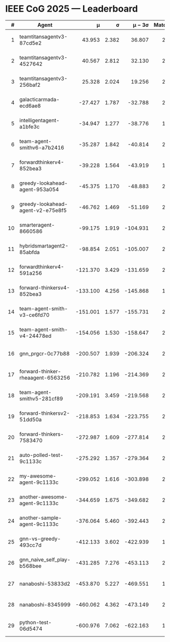# IEEE CoG 2025 — Leaderboard

| # | Agent | μ | σ | μ − 3σ | Matches | Updated |
|---:|---|---:|---:|---:|---:|---|
| 1 | teamtitansagentv3-87cd5e2 | 43.953 | 2.382 | 36.807 | 2132 | 2025-08-18 05:49 |
| 2 | teamtitansagentv3-4527642 | 40.567 | 2.812 | 32.130 | 2460 | 2025-08-18 05:49 |
| 3 | teamtitansagentv3-256baf2 | 25.328 | 2.024 | 19.256 | 2352 | 2025-08-18 05:49 |
| 4 | galacticarmada-ecd6ae8 | -27.427 | 1.787 | -32.788 | 2560 | 2025-08-18 05:49 |
| 5 | intelligentagent-a1bfe3c | -34.947 | 1.277 | -38.776 | 1839 | 2025-08-18 05:49 |
| 6 | team-agent-smithv6-a7b2416 | -35.287 | 1.842 | -40.814 | 2300 | 2025-08-18 05:49 |
| 7 | forwardthinkerv4-852bea3 | -39.228 | 1.564 | -43.919 | 1786 | 2025-08-18 05:49 |
| 8 | greedy-lookahead-agent-953a054 | -45.375 | 1.170 | -48.883 | 2176 | 2025-08-18 05:49 |
| 9 | greedy-lookahead-agent-v2-e75e8f5 | -46.762 | 1.469 | -51.169 | 2496 | 2025-08-18 05:49 |
| 10 | smarteragent-8660586 | -99.175 | 1.919 | -104.931 | 2030 | 2025-08-18 05:49 |
| 11 | hybridsmartagent2-85abfda | -98.854 | 2.051 | -105.007 | 2161 | 2025-08-18 05:49 |
| 12 | forwardthinkerv4-591a256 | -121.370 | 3.429 | -131.659 | 2121 | 2025-08-18 05:49 |
| 13 | forward-thinkersv4-852bea3 | -133.100 | 4.256 | -145.868 | 1809 | 2025-08-18 05:49 |
| 14 | team-agent-smith-v3-ce6fd70 | -151.001 | 1.577 | -155.731 | 2556 | 2025-08-18 05:49 |
| 15 | team-agent-smith-v4-24478ed | -154.056 | 1.530 | -158.647 | 2416 | 2025-08-18 05:49 |
| 16 | gnn_prgcr-0c77b88 | -200.507 | 1.939 | -206.324 | 2230 | 2025-08-18 05:49 |
| 17 | forward-thinker-rheaagent-6563256 | -210.782 | 1.196 | -214.369 | 2296 | 2025-08-18 05:49 |
| 18 | team-agent-smithv5-281cf89 | -209.191 | 3.459 | -219.568 | 2220 | 2025-08-18 05:49 |
| 19 | forward-thinkersv2-51dd50a | -218.853 | 1.634 | -223.755 | 2136 | 2025-08-18 05:49 |
| 20 | forward-thinkers-7583470 | -272.987 | 1.609 | -277.814 | 2140 | 2025-08-18 05:49 |
| 21 | auto-polled-test-9c1133c | -275.292 | 1.357 | -279.364 | 2020 | 2025-08-18 05:49 |
| 22 | my-awesome-agent-9c1133c | -299.052 | 1.616 | -303.898 | 2640 | 2025-08-18 05:49 |
| 23 | another-awesome-agent-9c1133c | -344.659 | 1.675 | -349.682 | 2520 | 2025-08-18 05:49 |
| 24 | another-sample-agent-9c1133c | -376.064 | 5.460 | -392.443 | 2140 | 2025-08-18 05:49 |
| 25 | gnn-vs-greedy-493cc7d | -412.133 | 3.602 | -422.939 | 1940 | 2025-08-18 05:49 |
| 26 | gnn_naive_self_play-b568bee | -431.285 | 7.276 | -453.113 | 2000 | 2025-08-18 05:49 |
| 27 | nanaboshi-53833d2 | -453.870 | 5.227 | -469.551 | 1880 | 2025-08-18 05:49 |
| 28 | nanaboshi-8345999 | -460.062 | 4.362 | -473.149 | 2080 | 2025-08-18 05:49 |
| 29 | python-test-06d5474 | -600.976 | 7.062 | -622.163 | 1870 | 2025-08-18 05:49 |
